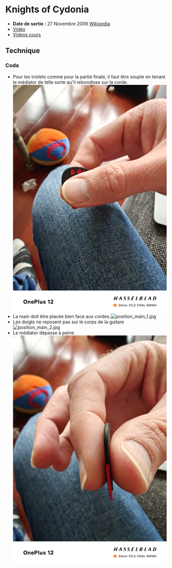 # Knights of Cydonia
- **Date de sortie :** 27 Novembre 2006 [Wikipedia](https://fr.wikipedia.org/wiki/Knights_of_Cydonia)
- [Vidéo](https://youtu.be/j8WP7aOD_9Q?si=WgMl7fxJNcWkimKN)
- [Videos cours](https://photos.google.com/album/AF1QipOqxhwR3w1Uuu9VAZmSkUyLZ9lDsacc7Iv9-DQ4)

## Technique
### Coda

- Pour les triolets comme pour la partie finale, il faut être souple en tenant le médiator de telle sorte qu'il rebondisse sur la corde. ![position_mediator_1.jpg](position_mediator_1.jpg)
- La main doit être placée bien face aux cordes.![position_main_1.jpg](position_main_1.jpg)
- Les doigts ne reposent pas sur le corps de la guitare![position_main_2.jpg](position_main_2.jpg)
- Le médiator dépasse à peine![position_mediator_2.jpg](position_mediator_2.jpg)

